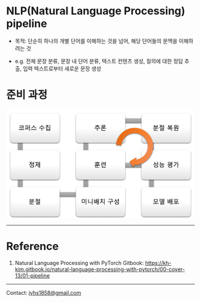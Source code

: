 # NLP(Natural Language Processing) pipeline

- 목적: 단순히 하나의 개별 단어를 이해하는 것을 넘어, 해당 단어들의 문맥을 이해하려는 것

- e.g. 전체 문장 분류, 문장 내 단어 분류, 텍스트 컨텐츠 생성, 
질의에 대한 정답 추출, 입력 텍스트로부터 새로운 문장 생성

# 준비 과정

![pipeline](./image/pipeline.png)



---
# Reference

1. Natural Language Processing with PyTorch Gitbook: https://kh-kim.gitbook.io/natural-language-processing-with-pytorch/00-cover-13/01-pipeline

---
Contact: <iyhs1858@gmail.com>